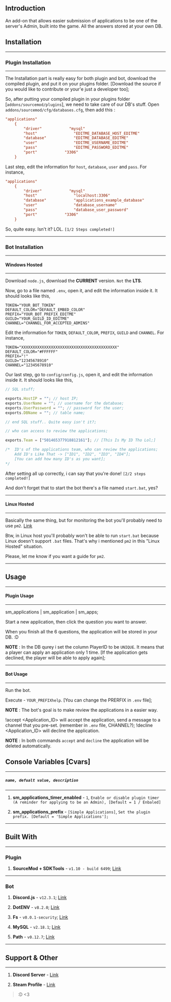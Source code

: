 ## Introduction

An add-on that allows easier submission of applications to  be one of the server's Admin, built into the game. All the answers stored at your own DB.

## Installation

--------------
### Plugin Installation
--------------

The Installation part is really easy for both plugin and bot, download the compiled plugin, and put it on your plugins folder. [Download the source if you would like to contribute or your'e just a developer too];

So, after putting your compiled plugin in your plugins folder [``addons/sourcemod/plugins``], we need to take care of our DB's stuff. Open ```addons/sourcemod/cfg/databases.cfg```, then add this :

```cfg
"applications"
    {
        "driver"            "mysql"
        "host"                "EDITME_DATABASE_HOST_EDITME"
        "database"            "EDITME_DATABASE_EDITME"
        "user"                "EDITME_USERNAME_EDITME"
        "pass"                "EDITME_PASSWORD_EDITME"
        "port"            "3306"
    }
```

Last step, edit the information for ``host``, ``database``, ``user`` and ``pass``. For instance, 

```cfg
"applications"
    {
        "driver"            "mysql"
        "host"                "localhost:3306"
        "database"            "applications_example_database"
        "user"                "database_username"
        "pass"                "database_user_password"
        "port"            "3306"
    }
```

So, quite easy. Isn't it? LOL. ``[1/2 Steps completed!]``

--------------

### Bot Installation
--------------
#### Windows Hosted
--------------

Download ``node.js``, download the **CURRENT** version. ``Not`` the **LTS**.

Now, go to a file named ``.env``, open it, and edit the information inside it. It should looks like this,

```env
TOKEN="YOUR_BOT_TOKEN"
DEFAULT_COLOR="DEFAULT_EMBED_COLOR"
PREFIX="YOUR_BOT_PREFIX_EDITME"
GUILD="YOUR_GUILD_ID_EDITME"
CHANNEL="CHANNEL_FOR_ACCEPTED_ADMINS"
```

Edit the information for ``TOKEN``, ``DEFAULT_COLOR``, ``PREFIX``, ``GUILD`` and ``CHANNEL``. For instance, 

```env
TOKEN="XXXXXXXXXXXXXXXXXXXXXXXXXXXXXXXXXXXXXXXXXX"
DEFAULT_COLOR="#FFFFFF"
PREFIX="!"
GUILD="12345678910"
CHANNEL="12345678910"
```

Our last step, go to ``config/config.js``, open it, and edit the information inside it. It should looks like this,

```javascript
// SQL stuff;

exports.HostIP = ""; // host IP;
exports.UserName = ""; // username for the database;
exports.UserPassword = ""; // password for the user;
exports.DBName = ""; // table name;

// end SQL stuff.. Quite easy isn't it?;

// who can access to review the applications;

exports.Team = ["501465377918812161"]; // [This Is My ID Tho Lol;]

/*  ID's of the applications team, who can review the applications;
    Add ID's Like That -> ["ID1", "ID2", "ID3", "ID4"];
    [You can add how many ID's as you want];
*/
```

After setting all up correctly, i can say that you're done! ``[2/2 steps completed!]``

And don't forget that to start the bot there's a file named ``start.bat``, yes?

--------------
#### Linux Hosted
--------------

Basically the same thing, but for monitoring the bot you'll probably need to use ``pm2``. [Link](https://pm2.keymetrics.io)

Btw, in Linux host you'll probably won't be able to run ``start.bat`` because Linux doesn't support ``.bat`` files. That's why i mentioned ``pm2`` in this "Linux Hosted" situation.

Please, let me know if you want a guide for ``pm2``.

--------------

## Usage
--------------
#### Plugin Usage
--------------

sm_applications | sm_application | sm_apps;

Start a new application, then click the question you want to answer.

When you finish all the 6 questions, the application will be stored in your DB. :D

**NOTE** : In the DB qurey i set the column PlayerID to be ``UNIQUE``. It means that a player can apply an application only 1 time. [If the application gets declined, the player will be able to apply again];

--------------
#### Bot Usage
--------------

Run the bot.

Execute - ``YOUR_PREFIXhelp``. [You can change the PRERFIX in ``.env`` file];

**NOTE** : The bot's goal is to make review the applications in a easier way.

!accept <Application_ID> will accept the application, send a message to a channel that you pre-set. (remember in ``.env`` file, CHANNEL?);
!decline <Application_ID> will decline the application. 

**NOTE** : In both commands ``accept`` and ``decline`` the application will be deleted automatically.

## Console Variables [Cvars]
--------------

##### ``name, defualt value, description``
--------------

1. **sm_applications_timer_enabled** - ``1``, ``Enable or disable plugin timer (A reminder for applying to be an Admin), [Default = 1 / Enbaled]``

2. **sm_applications_prefix** - ``[Simple Applications]``, ``Set the plugin prefix. [Default = 'Simple Applications'];``

--------------

## Built With
--------------
### Plugin

1. **SourceMod + SDKTools** - ``v1.10 - build 6499``; [Link](https://www.sourcemod.net)

--------------
### Bot

1. **Discord.js** - ``v12.3.1``;  [Link](https://discord.js.org)

2. **DotENV** - ``v8.2.0``;  [Link](https://www.npmjs.com/package/dotenv)

3. **Fs** - ``v0.0.1-security``;  [Link](https://www.npmjs.com/package/fs)

4. **MySQL** - ``v2.18.1``;  [Link](https://www.npmjs.com/package/mysql)

5. **Path** - ``v0.12.7``;  [Link](https://www.npmjs.com/package/path)

--------------

## Support & Other

--------------

1. **Discord Server** - [Link](https://discord.gg/RGVxE57sVX)

2. **Steam Profile** - [Link](https://steamcommunity.com/id/hirbosh/)

> :D <3
